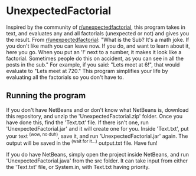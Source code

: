 # UnexpectedFactorial
Inspired by the community of [r/unexpectedfactorial](https://www.reddit.com/r/unexpectedfactorial/hot/), this program takes in text, and evaluates any and all factorials (unexpected or not) and gives you the result.
From [r/unexpectedfactorial](https://www.reddit.com/r/unexpectedfactorial/hot/):
"What is the Sub?
It's a math joke. If you don't like math you can leave now. If you do, and want to learn about it, here you go.
When you put an '!' next to a number, it makes it look like a factorial. Sometimes people do this on accident, as you can see in all the posts in the sub."
For example, if you said: "Lets meet at 6!", that would evaluate to "Lets meet at 720."
This program simplifies your life by evaluating all the factorials so you don't have to.

## Running the program
If you don't have NetBeans and or don't know what NetBeans is, download this repository, and unzip the 'UnexpectedFactorial.zip' folder.
Once you have done this, find the 'Text.txt' file. If there isn't one, run 'UnexpectedFactorial.jar' and it will create one for you. Inside 'Text.txt', put your text <sup>(wow, no duh)</sup>, save it, and run 'UnexpectedFactorial.jar' again. The output will be saved in the <sup>(wait for it...)</sup> output.txt file. Have fun!

If you do have NetBeans, simply open the project inside NetBeans, and run 'UnexpectedFactorial.java' from the src folder. It can take input from either the 'Text.txt' file, or System.in, with Text.txt having priority. 
